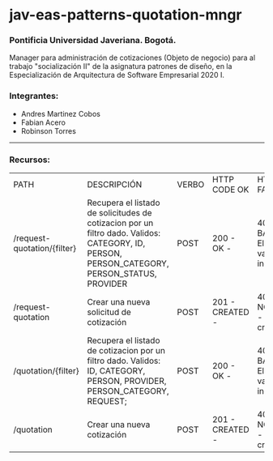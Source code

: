 # jav-eas-patterns-quotation-mngr

### Pontificia Universidad Javeriana. Bogotá.

Manager para administración de cotizaciones (Objeto de negocio) para al trabajo "socialización II" de la asignatura patrones 
de diseño, en la Especialización de Arquitectura de Software Empresarial 2020 I.

### Integrantes:

* Andres Martinez Cobos
* Fabian Acero
* Robinson Torres

* * *

### Recursos:

<table>
    <tr>
        <td>PATH</td>
        <td>DESCRIPCIÓN</td>
        <td>VERBO</td>
        <td>HTTP CODE OK</td>
        <td>HTTP CODES FAILED</td>
    </tr>
    <tr>
        <td>/request-quotation/{filter}</td>
        <td>Recupera el listado de solicitudes de cotizacion por un filtro dado. Validos:<br>
            CATEGORY,
            ID,
            PERSON,
            PERSON_CATEGORY,
            PERSON_STATUS,
            PROVIDER
        </td>
        <td>POST</td>
        <td>200 - OK -</td>
        <td>400 - BAD_REQUEST - El filtro contiene valores incorrectos</td>
    </tr>
    <tr>
        <td>/request-quotation</td>
        <td>Crear una nueva solicitud de cotización</td>
        <td>POST</td>
        <td>201 - CREATED -</td>
        <td>406 - NOT_ACCEPTABLE - Datos de creación invalidos</td>
    </tr>
    <tr>
        <td>/quotation/{filter}</td>
        <td>Recupera el listado de cotizacion por un filtro dado. Validos:<br>
            ID,
            CATEGORY,
            PERSON,
            PROVIDER,
            PERSON_CATEGORY,
            REQUEST;
        </td>
        <td>POST</td>
        <td>200 - OK -</td>
        <td>400 - BAD_REQUEST - El filtro contiene valores incorrectos</td>
    </tr>
    <tr>
        <td>/quotation</td>
        <td>Crear una nueva cotización</td>
        <td>POST</td>
        <td>201 - CREATED -</td>
        <td>406 - NOT_ACCEPTABLE - Datos de creación invalidos</td>
    </tr>
</table>